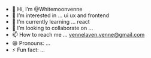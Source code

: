 - 👋 Hi, I’m @Whitemoonvenne
- 👀 I’m interested in ... ui ux and frontend
- 🌱 I’m currently learning ... react
- 💞️ I’m looking to collaborate on ...
- 📫 How to reach me ... vennelaven.venne@gmail.com
- 😄 Pronouns: ...
- ⚡ Fun fact: ...

<!---
Whitemoonvenne/Whitemoonvenne is a ✨ special ✨ repository because its `README.md` (this file) appears on your GitHub profile.
You can click the Preview link to take a look at your changes.
--->
